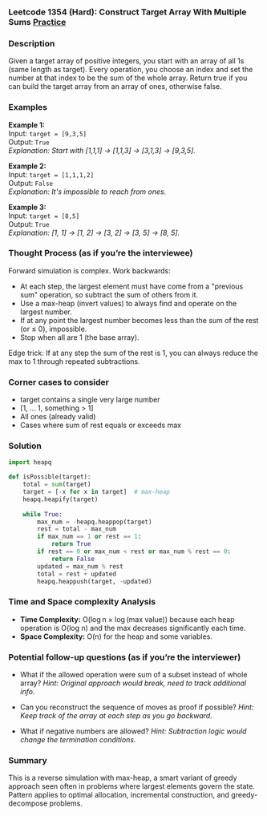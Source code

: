### Leetcode 1354 (Hard): Construct Target Array With Multiple Sums [Practice](https://leetcode.com/problems/construct-target-array-with-multiple-sums)

### Description  
Given a target array of positive integers, you start with an array of all 1s (same length as target). Every operation, you choose an index and set the number at that index to be the sum of the whole array. Return true if you can build the target array from an array of ones, otherwise false.

### Examples  

**Example 1:**  
Input: `target = [9,3,5]`  
Output: `True`  
*Explanation: Start with [1,1,1] → [1,1,3] → [3,1,3] → [9,3,5].*

**Example 2:**  
Input: `target = [1,1,1,2]`  
Output: `False`  
*Explanation: It's impossible to reach from ones.*

**Example 3:**  
Input: `target = [8,5]`  
Output: `True`  
*Explanation: [1, 1] → [1, 2] → [3, 2] → [3, 5] → [8, 5].*


### Thought Process (as if you’re the interviewee)  
Forward simulation is complex. Work backwards:
- At each step, the largest element must have come from a "previous sum" operation, so subtract the sum of others from it.
- Use a max-heap (invert values) to always find and operate on the largest number.
- If at any point the largest number becomes less than the sum of the rest (or ≤ 0), impossible.
- Stop when all are 1 (the base array).

Edge trick: If at any step the sum of the rest is 1, you can always reduce the max to 1 through repeated subtractions.

### Corner cases to consider  
- target contains a single very large number
- [1, ... 1, something > 1]
- All ones (already valid)
- Cases where sum of rest equals or exceeds max

### Solution

```python
import heapq

def isPossible(target):
    total = sum(target)
    target = [-x for x in target]  # max-heap
    heapq.heapify(target)
    
    while True:
        max_num = -heapq.heappop(target)
        rest = total - max_num
        if max_num == 1 or rest == 1:
            return True
        if rest == 0 or max_num < rest or max_num % rest == 0:
            return False
        updated = max_num % rest
        total = rest + updated
        heapq.heappush(target, -updated)
```

### Time and Space complexity Analysis  
- **Time Complexity:** O(log n × log (max value)) because each heap operation is O(log n) and the max decreases significantly each time.
- **Space Complexity:** O(n) for the heap and some variables.

### Potential follow-up questions (as if you’re the interviewer)  
- What if the allowed operation were sum of a subset instead of whole array?
  *Hint: Original approach would break, need to track additional info.*

- Can you reconstruct the sequence of moves as proof if possible?
  *Hint: Keep track of the array at each step as you go backward.*

- What if negative numbers are allowed?
  *Hint: Subtraction logic would change the termination conditions.*

### Summary
This is a reverse simulation with max-heap, a smart variant of greedy approach seen often in problems where largest elements govern the state. Pattern applies to optimal allocation, incremental construction, and greedy-decompose problems.
